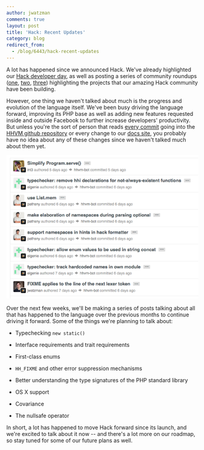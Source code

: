 ```yaml
---
author: jwatzman
comments: true
layout: post
title: 'Hack: Recent Updates'
category: blog
redirect_from:
  - /blog/6443/hack-recent-updates
---
```


A lot has happened since we announced Hack. We've already highlighted our [Hack developer day](https://www.youtube.com/playlist?list=PLb0IAmt7-GS2fdbb1vVdP8Z8zx1l2L8YS), as well as posting a series of community roundups ([one](http://hhvm.com/blog/4811/hack-community-roundup), [two](http://hhvm.com/blog/5429/hack-community-roundup-2), [three](http://hhvm.com/blog/6005/hack-community-roundup-3)) highlighting the projects that our amazing Hack community have been building.

However, one thing we haven't talked about much is the progress and evolution of the language itself. We've been busy driving the language forward, improving its PHP base as well as adding new features requested inside and outside Facebook to further increase developers' productivity. But unless you're the sort of person that reads [every commit](https://github.com/facebook/hhvm/commits/master) going into the [HHVM github repository](https://github.com/facebook/hhvm) or every change to our [docs site](http://docs.hhvm.com/manual/en/index.php), you probably have no idea about any of these changes since we haven't talked much about them yet.

![List of Hack GitHub Commits](/static/images/posts//Screen-Shot-2014-10-21-at-9.40.09-AM.png)

Over the next few weeks, we'll be making a series of posts talking about all that has happened to the language over the previous months to continue driving it forward. Some of the things we're planning to talk about:




  * Typechecking `new static()`


  * Interface requirements and trait requirements


  * First-class enums


  * `HH_FIXME` and other error suppression mechanisms


  * Better understanding the type signatures of the PHP standard library


  * OS X support


  * Covariance


  * The nullsafe operator


In short, a lot has happened to move Hack forward since its launch, and we're excited to talk about it now -- and there's a lot more on our roadmap, so stay tuned for some of our future plans as well.
